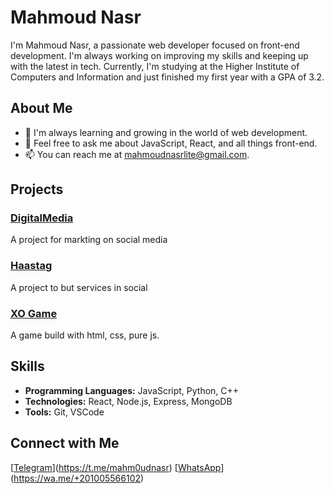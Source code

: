# Mahmoud Nasr

I'm Mahmoud Nasr, a passionate web developer focused on front-end development. I'm always working on improving my skills and keeping up with the latest in tech. Currently, I'm studying at the Higher Institute of Computers and Information and just finished my first year with a GPA of 3.2.

## About Me

- 🌱 I'm always learning and growing in the world of web development.
- 💬 Feel free to ask me about JavaScript, React, and all things front-end.
- 📫 You can reach me at [mahmoudnasrlite@gmail.com](mailto:mahmoudnasrlite@gmail.com).

## Projects

### [DigitalMedia](https://mahm0udnasr.github.io/DigitalMedia/)
A project for markting on social media

### [Haastag](https://mahm0udnasr.github.io/hastag/)
A project to but services in social

### [XO Game](https://mahm0udnasr.github.io/XOgame/)
A game build with html, css, pure js.

## Skills

- **Programming Languages:** JavaScript, Python, C++
- **Technologies:** React, Node.js, Express, MongoDB
- **Tools:** Git, VSCode

## Connect with Me

[[Telegram](https://img.shields.io/badge/Telegram-Chat-blue)](https://t.me/mahm0udnasr)
[[WhatsApp](https://img.shields.io/badge/WhatsApp-Chat-blue)](https://wa.me/+201005566102)
